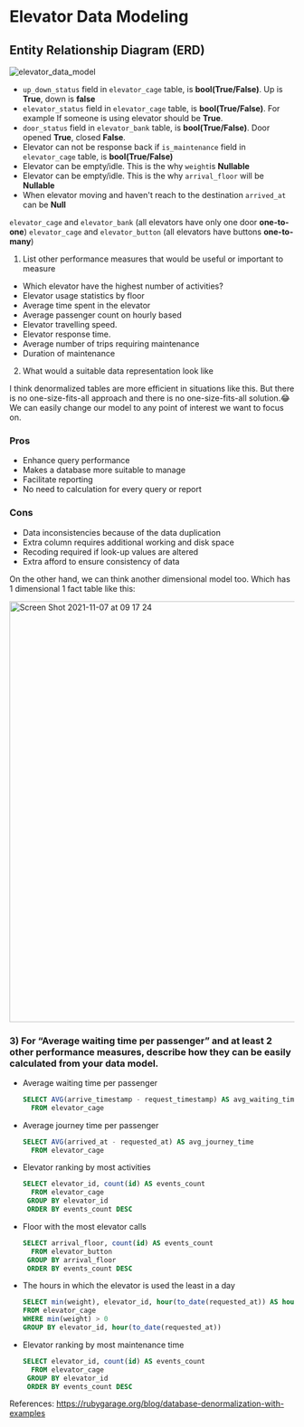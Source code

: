 # Elevator Data Modeling

## Entity Relationship Diagram (ERD)

![elevator_data_model](https://user-images.githubusercontent.com/20394555/140633325-252723e9-15a6-4063-88d3-2ca94c6b5681.jpeg)

- `up_down_status` field in `elevator_cage` table, is **bool(True/False)**. Up is **True**, down is **false**
- `elevator_status` field in `elevator_cage` table, is **bool(True/False)**. For example If someone is using elevator should be **True**.
- `door_status` field in `elevator_bank` table, is **bool(True/False)**. Door opened **True**, closed **False**.
- Elevator can not be response back if `is_maintenance` field in `elevator_cage` table, is **bool(True/False)** 
- Elevator can be empty/idle. This is the why `weight`is **Nullable**
- Elevator can be empty/idle. This is the why `arrival_floor` will be **Nullable**
- When elevator moving and haven't reach to the destination `arrived_at` can be **Null**

`elevator_cage` and `elevator_bank` (all elevators have only one door **one-to-one**)
`elevator_cage` and `elevator_button` (all elevators have buttons **one-to-many**)

1) List other performance measures that would be useful or important to measure

- Which elevator have the highest number of activities? 
- Elevator usage statistics by floor
- Average time spent in the elevator
- Average passenger count on hourly based
- Elevator travelling speed.
- Elevator response time.
- Average number of trips requiring maintenance
- Duration of maintenance

2) What would a suitable data representation look like

I think denormalized tables are more efficient in situations like this. But there is no one-size-fits-all approach and there is no one-size-fits-all solution.😂
We can easily change our model to any point of interest we want to focus on.

### Pros
-  Enhance query performance
-  Makes a database more suitable to manage
-  Facilitate reporting
-  No need to calculation for every query or report

### Cons
- Data inconsistencies because of the data duplication
- Extra column requires additional working and disk space
- Recoding required if look-up values are altered
- Extra afford to ensure consistency of data

On the other hand, we can think another dimensional model too. Which has 1 dimensional 1 fact table like this:

<img width="744" alt="Screen Shot 2021-11-07 at 09 17 24" src="https://user-images.githubusercontent.com/20394555/140634620-121623f9-524c-4bed-a4c7-cc5bc94bd4d7.png">


### 3) For “Average waiting time per passenger” and at least 2 other performance measures, describe how they can be easily calculated from your data model. 

- Average waiting time per passenger

  ```sql
  SELECT AVG(arrive_timestamp - request_timestamp) AS avg_waiting_time
    FROM elevator_cage
  ```

- Average journey time per passenger

  ```sql
  SELECT AVG(arrived_at - requested_at) AS avg_journey_time
    FROM elevator_cage
  ```

- Elevator ranking by most activities

  ```sql
  SELECT elevator_id, count(id) AS events_count
    FROM elevator_cage
   GROUP BY elevator_id
   ORDER BY events_count DESC
  ```

- Floor with the most elevator calls

  ```sql
  SELECT arrival_floor, count(id) AS events_count
    FROM elevator_button
   GROUP BY arrival_floor
   ORDER BY events_count DESC
  ```
- The hours in which the elevator is used the least in a day
  
  ```sql
  SELECT min(weight), elevator_id, hour(to_date(requested_at)) AS hour 
  FROM elevator_cage
  WHERE min(weight) > 0
  GROUP BY elevator_id, hour(to_date(requested_at))
  ```
- Elevator ranking by most maintenance time

  ```sql
  SELECT elevator_id, count(id) AS events_count
    FROM elevator_cage
   GROUP BY elevator_id
   ORDER BY events_count DESC
  ```
  
References: https://rubygarage.org/blog/database-denormalization-with-examples
